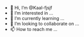 - 👋 Hi, I’m @Kaal-fjsjf
- 👀 I’m interested in ...
- 🌱 I’m currently learning ...
- 💞️ I’m looking to collaborate on ...
- 📫 How to reach me ...

<!---
Kaal-fjsjf/Kaal-fjsjf is a ✨ special ✨ repository because its `README.md` (this file) appears on your GitHub profile.
You can click the Preview link to take a look at your changes.
--->

